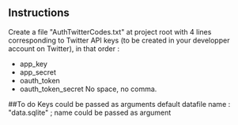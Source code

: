 ## Instructions 
Create a file "AuthTwitterCodes.txt" at project root with 4 lines corresponding to Twitter API keys (to be created in your developper account on Twitter), in that order :
- app_key 
- app_secret
- oauth_token 
- oauth_token_secret
No space, no comma. 

##To do
Keys could be passed as arguments
default datafile name : "data.sqlite" ; name could be passed as argument
